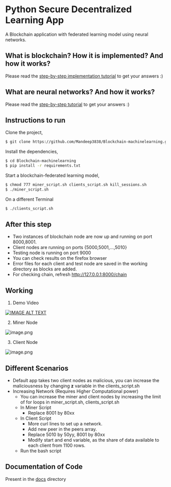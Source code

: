 # Python Secure Decentralized Learning App

A Blockchain application with federated learning model using neural networks.

## What is blockchain? How it is implemented? And how it works?

Please read the [step-by-step implementation tutorial](https://www.ibm.com/developerworks/cloud/library/cl-develop-blockchain-app-in-python/index.html) to get your answers :)

## What are neural networks? And how it works?

Please read the [step-by-step tutorial](https://www.tutorialspoint.com/artificial_neural_network/index.htm) to get your answers :)


## Instructions to run

Clone the project,

```sh
$ git clone https://github.com/Mandeep3838/Blockchain-machinelearning.git
```

Install the dependencies,

```sh
$ cd Blockchain-machinelearning
$ pip install -r requirements.txt
```

Start a blockchain-federated learning model,

```sh
$ chmod 777 miner_script.sh clients_script.sh kill_sessions.sh
$ ./miner_script.sh
```
On a different Terminal
```sh
$ ./clients_script.sh
```
## After this step

* Two instances of blockchain node are now up and running on port 8000,8001.
* Client nodes are running on ports {5000,5001,...,5010}
* Testing node is running on port 9000
* You can check results on the firefox browser
* Error files for each client and test node are saved in the working directory as blocks are added.
* For checking chain, refresh http://127.0.0.1:8000/chain


## Working

1. Demo Video

[![IMAGE ALT TEXT](http://img.youtube.com/vi/rPZXPJU3_Cg/0.jpg)](http://www.youtube.com/watch?v=rPZXPJU3_Cg "Federated Learning using Blockchain")

<!-- ![blockchain-machinelearning.mp4](https://youtu.be/rPZXPJU3_Cg) -->

2. Miner Node

![image.png](https://github.com/satwikkansal/python_blockchain_app/raw/master/screenshots/2.png)

3. Client Node

![image.png](https://github.com/satwikkansal/python_blockchain_app/raw/master/screenshots/3.png)

## Different Scenarios 

* Default app takes two client nodes as malicious, you can increase the maliciousness by changing **z** variable in the clients_script.sh
* Increasing Network (Requires Higher Computational power)
  * You can increase the miner and client nodes by increasing the limit of for loops in miner_script.sh, clients_script.sh
  * In Miner Script
    * Replace 8001 by 80xx
  * In Client Script
    * More curl lines to set up a network.
    * Add new peer in the peers array.
    * Replace 5010 by 50yy, 8001 by 80xx
    * Modify start and end variable, as the share of data available to each client from 1100 rows.
  * Run the bash script

## Documentation of Code

Present in the [docs]() directory

